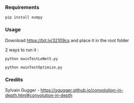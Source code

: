 ### Requirements 

`pip install numpy`

### Usage

Download https://bit.ly/32109cs and place it in the root folder

2 ways to run it :

`python mainTestLeNet5.py`

`python mainTestOptimize.py`

### Credits

Sylvain Gugger - https://sgugger.github.io/convolution-in-depth.html#convolution-in-depth
